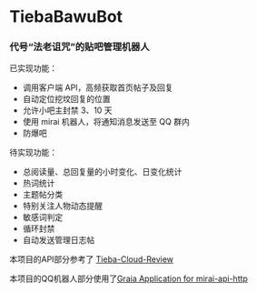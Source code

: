 # TiebaBawuBot

### 代号“法老诅咒”的贴吧管理机器人


已实现功能：
- 调用客户端 API，高频获取首页帖子及回复
- 自动定位挖坟回复的位置
- 允许小吧主封禁 3、10 天
- 使用 mirai 机器人，将通知消息发送至 QQ 群内
- 防爆吧

待实现功能：
- 总阅读量、总回复量的小时变化、日变化统计
- 热词统计
- 主题帖分类
- 特别关注人物动态提醒
- 敏感词判定
- 循环封禁
- 自动发送管理日志帖



本项目的API部分参考了 [Tieba-Cloud-Review](https://github.com/Starry-OvO/Tieba-Cloud-Review)

本项目的QQ机器人部分使用了[Graia Application for mirai-api-http](https://github.com/GraiaProject/Application)
